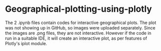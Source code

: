 # Geographical-plotting-using-plotly

The 2 .ipynb files contain codes for interactive geographical plots. The plot was not showing up in GitHub, so images were uploaded separately.
Since the images are .png files, they are not interactive. 
However if the code in run in a suitable IDE, it will create an interactive plot, as per features of Plotly's iplot module.
